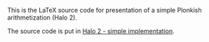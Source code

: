 This is the LaTeX source code for presentation of a simple Plonkish arithmetization (Halo 2).

The source code is put in [Halo 2 - simple implementation](https://github.com/khaihanhtang/example-halo2-pse).
